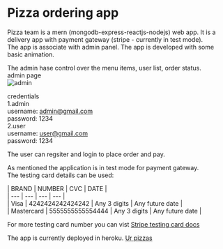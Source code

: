 # Pizza ordering app<br/>

Pizza team is a mern (mongodb-express-reactjs-nodejs) web app. It is a delivery app with payment gateway (stripe - currently in test mode). <br/>The app is associate with admin panel. The app is developed with some basic animation.<br/>

The admin hase control over the menu items, user list, order status.<br/>
admin page<br/>
![admin](https://user-images.githubusercontent.com/97933338/203781747-ecf9395c-df4f-4af4-9222-9d0804408602.png)

credentials<br/>
1.admin<br/>
username: admin@gmail.com<br/>
password: 1234<br/>
2.user<br/>
username: user@gmail.com<br/>
password: 1234<br/>

The user can regsiter and login to place order and pay.<br/>

As mentioned the application is in test mode for payment gateway.<br/>
The testing card details can be used:<br/>

| BRAND	| NUMBER | CVC | DATE |<br/>
| --- | --- | --- | --- |<br/>
| Visa	| 4242424242424242 | Any 3 digits |	Any future date |<br/>
| Mastercard	| 5555555555554444 | Any 3 digits |	Any future date |<br/>

For more testing card number you can vist <a href="https://stripe.com/docs/testing?numbers-or-method-or-token=card-numbers">Stripe testing card docs</a> <br/>

The app is currently deployed in heroku. <a href="https://urpizzas.herokuapp.com/">Ur pizzas</a><br/>

